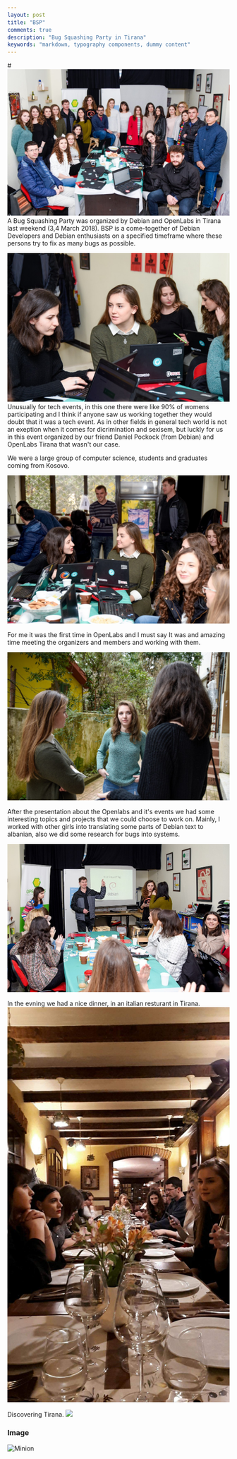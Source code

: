 ```yaml
---
layout: post
title: "BSP"
comments: true
description: "Bug Squashing Party in Tirana"
keywords: "markdown, typography components, dummy content"
---
```


#<img src="\assets\images\IMG_20180306_183729.png">  
A Bug Squashing Party was organized  by Debian and OpenLabs in Tirana last weekend (3,4 March 2018). BSP is a come-together of Debian Developers and Debian enthusiasts on a specified timeframe where these persons try to fix as many bugs as possible.

<img src="\assets\images\ARP2102.jpg"> 
Unusually for tech events, in this one there were like 90% of womens participating and I think if anyone saw us working together they would doubt that it was a tech event. 
As in other fields in general tech world is not an exeption when it comes for dicrimination and sexisem, 
but luckly for us in this event organized by our friend Daniel Pockock (from Debian) and OpenLabs Tirana that wasn't our case. 
 
We were a large group of computer science, students and graduates coming from Kosovo. 

<img src="\assets\images\ARP2105.jpg">

For me it was the first time in OpenLabs and I must say It was and amazing time meeting the organizers and members and working with them.

<img src="\assets\images\ARP2148.jpg">

After the presentation about the Openlabs and it's events we had some interesting topics and projects that we could choose to work on. Mainly, I worked with other girls into translating some parts of Debian text to albanian, also we did some research for bugs into systems. 

<img src="\assets\images\1024px-ARP2076.jpg">

In the evning we had a nice dinner, in an italian resturant in Tirana. 
<img src="\assets\images\received_10215234012913723.jpeg">

Discovering Tirana. 
<img src="\assets\images\IMG_20180304_114027.jpg">



<div class="divider"></div>

### Image

![Minion](http://octodex.github.com/images/minion.png)
